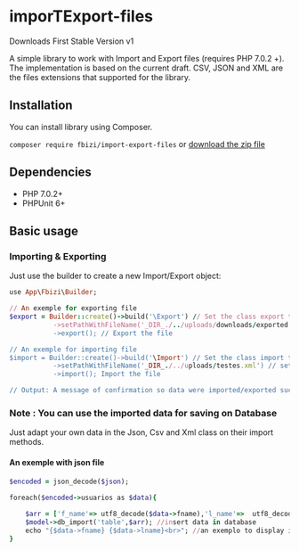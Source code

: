 # imporTExport-files

Downloads First Stable Version v1

A simple library to work with Import and Export files (requires PHP 7.0.2 +). The implementation is based on the current draft. CSV, JSON and XML are the files extensions that supported for the library.

## Installation
You can install library using Composer.

`composer require fbizi/import-export-files` or [download the zip file](https://github.com/franciscobizi/imporTExport-files/archive/master.zip)

## Dependencies
- PHP 7.0.2+
- PHPUnit 6+

## Basic usage
### Importing & Exporting
Just use the builder to create a new Import/Export object:

```ruby
use App\Fbizi\Builder;

// An exemple for exporting file 
$export = Builder::create()->build('\Export') // Set the class export to be created
           ->setPathWithFileName('_DIR_./../uploads/downloads/exported.csv') // set path and file name to be exported
           ->export(); // Export the file

// An exemple for importing file
$import = Builder::create()->build('\Import') // Set the class import to be created
           ->setPathWithFileName('_DIR_./../uploads/testes.xml') // set url for the source file
           ->import(); Import the file

// Output: A message of confirmation so data were imported/exported successufull.

```
### Note : You can use the imported data for saving on Database
Just adapt your own data in the Json, Csv and Xml class on their import methods.

#### An exemple with json file

```ruby
$encoded = json_decode($json);
                
foreach($encoded->usuarios as $data){

    $arr = ['f_name'=> utf8_decode($data->fname),'l_name'=>  utf8_decode($data->lname)];
    $model->db_import('table',$arr); //insert data in database
    echo "{$data->fname} {$data->lname}<br>"; //an exemplo to display imported data
}

```

